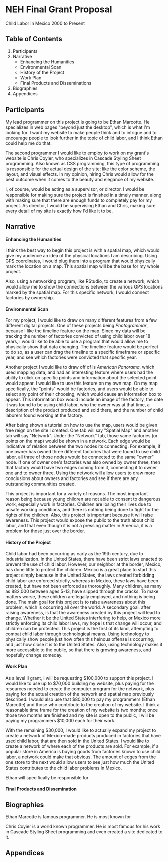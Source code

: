# NEH Final Grant Proposal
Child Labor in Mexico 2000 to Present
## Table of Contents
1. Participants
2. Narrative
   * Enhancing the Humanities
   * Environmental Scan
   * History of the Project
   * Work Plan
   * Final Products and Disseminations
3. Biographies
4. Appendices
## Participants
  My lead programmer on this project is going to be Ethan Marcotte. He specializes in web pages "beyond just the desktop", which is what I'm looking for. I want my website to make people think and to intrigue and to encourage people to look further in the topic of child labor, and I think Ethan could help me do that.
  
  The second programmer I would like to employ to work on my grant's website is Chris Coyier, who specializes in Cascade Styling Sheet programming. Also known as CSS programming, this type of programming is responsible for the actual design of the site; like the color scheme, the layout, and visual effects. In my opinion, hiring Chris would allow for the best outcome when it comes to the beauty and elegance of my website.
  
  I, of course, would be acting as a supervisor, or director. I would be responsible for making sure the project is finished in a timely manner, along with making sure that there are enough funds to completely pay for my project. As director, I would be supervising Ethan and Chris, making sure every detail of my site is exactly how I'd like it to be.
## Narrative
#### Enhancing the Humanities
  I think the best way to begin this project is with a spatial map, which would give my audience an idea of the physical locations I am describing. Using GPS coordinates, I would plug them into a program that would physically mark the location on a map. This spatial map will be the base for my whole project.
  
  Also, using a networking program, like RStudio, to create a network, which would allow me to show the connections between the various GPS locations marked by the spatial map. For this specific network, I would connect factories by ownership.
  
#### Environmental Scan
  For my project, I would like to draw on many different features from a few different digital projects. One of these projects being *Photogrammar*, because I like the timeline feature on the map. Since my data will be tracking the number of factories convicted of using child labor over 18 years, I would like to be able to use a program that would allow me to physically show that data changing. The timeline feature would be perfect to do so, as a user can drag the timeline to a specific timeframe or specific year, and see which factories were convicted that specific year.
  
  Another project I would like to draw off of is *American Panorama*, which used mapping data, and had an interesting feature where users had the ability to click on specific points and information about the selected point would appear. I would like to use this feature on my own map. On my map specifically, the "points" would be factories, and users would be able to select any point of their choosing, which would cause an information box to appear. This information box would include an image of the factory, the date it was found to be using child labor, who the owner was at that time, a description of the product produced and sold there, and the number of child laborers found working at the factory.
  
  After being shown a tutorial on how to use the map, users would be given free reign on the site I created. One tab will say "Spatial Map" and another tab will say "Network". Under the "Network" tab, those same factories (or points on the map) would be shown in a network. Each edge would be indicative of relation between the two nodes its connecting. For example, if one owner has owned three different factories that were found to use child labor, all three of those nodes would be connected to the same "owner" node. If one of owner one's factories was also owned by owner three, then that factory would have two edges coming from it, connecting it to owner one and to owner three. Using the network will allow users to draw more conclusions about owners and factories and see if there are any outstanding communities created.
  
  This project is important for a variety of reasons. The most important reason being because young children are not able to consent to dangerous work, especially work in factories. Children are losing their lives due to unsafe working conditions, and there is nothing being done to fight for the rights of the children. Also, this project is important because it will raise awareness. This project would expose the public to the truth about child labor, and that even though it is not a pressing matter in America, it is a problem for those just over the border.
#### History of the Project
  Child labor had been occurring as early as the 19th century, due to Industrialization. In the United States, there have been strict laws enacted to prevent the use of child labor. However, our neighbor at the border, Mexico, has done little to protect the children. Mexico is a great place to start this project simply because in the United States, the laws created forbidding child labor are enforced strictly, whereas in Mexico, these laws have been created, but have not been enforced as thoroughly. Many children, as many as 882,000 between ages 5-13, have slipped through the cracks. To make matters worse, these children are legally employed, and nothing is being done. The main goal for this project is to raise awareness about this problem, which is occurring all over the world. A secondary goal, after raising awareness, is that the awareness created by this project will lead to change. Whether it be the United States interfering to help, or Mexico more strictly enforcing its child labor laws, my hope is that change will occur, and children can be protected. This project is the first of its kind, attempting to combat child labor through technological means. Using technology to physically show people just how often this heinous offense is occurring, and just how close it is to the United States. Also, using technology makes it more accessible to the public, so that there is growing awareness, and hopefully change someday.
#### Work Plan
  As a level II grant, I will be requesting $100,000 to support this project. I would like to use up to $70,000 building my website, plus paying for the resources needed to create the computer program for the network, plus paying for the actual creation of the network and spatial map previously described. I would also use that $80,000 to pay my programmers (Ethan Marcotte) and those who contribute to the creation of my website. I think a reasonable time frame for the creation of my website is two months; once those two months are finished and my site is open to the public, I will be paying my programmers $10,000 each for their work.
  
  With the remaining $30,000, I would like to actually expand my project to create a network of Mexico-made products produced in factories that have used child labor, that are then sold in the United States. I would like to create a network of where each of the products are sold. For example, if a popular store in America is buying goods from factories known to use child labor, a network could make that obvious. The amount of edges from the one store to the next would allow users to see just how much the United States contributes to the child labor problems in Mexico.
  
  Ethan will specifically be responsible for 
#### Final Products and Dissemination
## Biographies
  Ethan Marcotte is famous programmer. He is most known for 
  
  Chris Coyier is a world known programmer. He is most famous for his work in Cascade Styling Sheet programming and even created a site dedicated to it.
## Appendices

